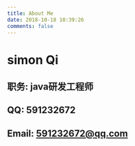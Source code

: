 ```yaml
---
title: About Me
date: 2018-10-18 10:39:26
comments: false  
---
```

# simon Qi
## 职务: java研发工程师
## QQ: 591232672
## Email: 591232672@qq.com